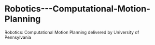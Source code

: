 # Robotics---Computational-Motion-Planning
Robotics: Computational Motion Planning delivered by University of Pennsylvania
